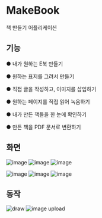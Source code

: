 # MakeBook
책 만들기 어플리케이션

## 기능
● 내가 원하는 E북 만들기

● 원하는 표지를 그려서 만들기

● 직접 글을 작성하고, 이미지를 삽입하기

● 원하는 페이지를 직접 읽어 녹음하기

● 내가 만든 책들을 한 눈에 확인하기

● 만든 책을 PDF 문서로 변환하기 

## 화면
![image](https://user-images.githubusercontent.com/63439738/123532968-c22ac000-d74c-11eb-9853-c05a47ea1410.png)
![image](https://user-images.githubusercontent.com/63439738/123533001-f43c2200-d74c-11eb-94ce-251128a6d344.png)
![image](https://user-images.githubusercontent.com/63439738/123533005-fb633000-d74c-11eb-958d-022bf6fcd22e.png)

![image](https://user-images.githubusercontent.com/63439738/123533015-0fa72d00-d74d-11eb-93b6-ff1592dfb5b1.png)
![image](https://user-images.githubusercontent.com/63439738/123533019-133ab400-d74d-11eb-9afb-62ee0bb5b518.png)
![image](https://user-images.githubusercontent.com/63439738/123533026-1c2b8580-d74d-11eb-8b12-7ea6ef986976.png)

## 동작
![draw](https://user-images.githubusercontent.com/63439738/123551103-53308400-d7ab-11eb-8362-f1e8806da2fd.gif)
![image upload](https://user-images.githubusercontent.com/63439738/123551100-50ce2a00-d7ab-11eb-925b-106ad643542b.gif)





